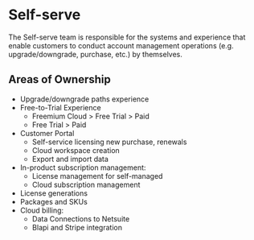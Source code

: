 # Self-serve

The Self-serve team is responsible for the systems and experience that enable customers to conduct account management operations (e.g. upgrade/downgrade, purchase, etc.) by themselves.

## Areas of Ownership

- Upgrade/downgrade paths experience
- Free-to-Trial Experience
  - Freemium Cloud > Free Trial > Paid
  - Free Trial > Paid
- Customer Portal
  - Self-service licensing new purchase, renewals
  - Cloud workspace creation
  - Export and import data
- In-product subscription management:
  - License management for self-managed
  - Cloud subscription management
- License generations
- Packages and SKUs
- Cloud billing:
  - Data Connections to Netsuite
  - Blapi and Stripe integration

